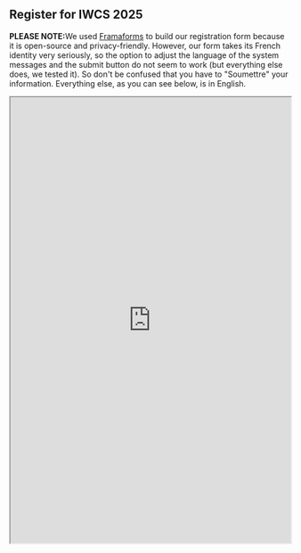 <h2>Register for IWCS 2025</h2>

<p><strong>PLEASE NOTE:</strong>We used <a href="https://framaforms.org/" target="_blank" rel="noopener noreferrer">Framaforms</a> to build our registration form because it is open-source and privacy-friendly. However, our form takes its French identity very seriously, so the option to adjust the language of the system messages and the submit button do not seem to work (but everything else does, we tested it). So don't be confused that you have to "Soumettre" your information. Everything else, as you can see below, is in English.</p>

<iframe src="https://framaforms.org/iwcs-2025-registration-1753714980" width="100%" height="800" border="0"></iframe>
